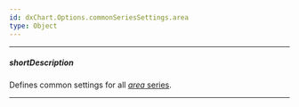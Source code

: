 ```yaml
---
id: dxChart.Options.commonSeriesSettings.area
type: Object
---
```

---
##### shortDescription
Defines common settings for all [*area* series](/api-reference/20%20Data%20Visualization%20Widgets/dxChart/5%20Series%20Types/AreaSeries '/Documentation/ApiReference/Data_Visualization_Widgets/dxChart/Series_Types/AreaSeries/').

---

